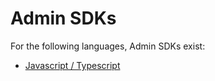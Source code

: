 # Admin SDKs

For the following languages, Admin SDKs exist:  


* [Javascript / Typescript](node.js-admin-sdk.md)


